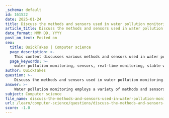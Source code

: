 ```yaml
---
_schema: default
id: 161522
date: 2025-01-24
title: Discuss the methods and sensors used in water pollution monitoring.
article_title: Discuss the methods and sensors used in water pollution monitoring.
date_format: MMM DD, YYYY
post_on_text: Posted on
seo:
  title: QuickTakes | Computer science
  page_description: >-
    This content discusses various methods and sensors used in water pollution monitoring, highlighting techniques such as real-time monitoring, stable isotopes analysis, microbial community analysis, robotic systems, remote sensing, molecular techniques, immunological methods, and the importance of QA/QC in ensuring water quality.
  page_keywords: >-
    water pollution monitoring, sensors, real-time monitoring, stable water isotopes, microbial analysis, robotic systems, remote sensing, molecular techniques, immunological methods, emerging technologies, quality assurance, environmental regulations
author: QuickTakes
question: >-
    Discuss the methods and sensors used in water pollution monitoring.
answer: >-
    Water pollution monitoring employs a variety of methods and sensors to ensure the quality of water resources. These technologies are essential for detecting contaminants, assessing water quality, and ensuring compliance with environmental regulations. Here are some key methods and sensors used in water pollution monitoring:\n\n### 1. **Real-Time Online Monitoring**\nReal-time monitoring systems are increasingly used to continuously measure physicochemical parameters such as pH, turbidity, dissolved oxygen, and conductivity. These systems often utilize sensors that can provide immediate feedback on water quality, allowing for timely interventions when pollution is detected.\n\n### 2. **Stable Water Isotope Analysis**\nStable isotopes are used to trace the sources of contamination in water bodies. By analyzing the isotopic composition of water samples, researchers can identify whether the pollution originates from surface water intrusion or other sources. This method enhances the understanding of groundwater quality and contamination pathways.\n\n### 3. **Microbial Community Analysis**\nAdvanced techniques such as amplicon sequencing of the 16S rRNA gene allow for the analysis of microbial communities in water samples. This method can reveal the presence of pathogens or fecal contamination, providing insights into the biological quality of water. It complements traditional sampling methods and can indicate the health of aquatic ecosystems.\n\n### 4. **Robotic Systems**\nRobotic systems are employed in treatment plants and wastewater management operations to automate the sampling and analysis of water. These systems can monitor key water quality parameters in real-time, enhancing operational efficiency and ensuring compliance with regulatory standards.\n\n### 5. **Remote Sensing Technologies**\nRemote sensing techniques, including multi-spectral imaging and Airborne Electromagnetic Systems, provide indirect information about groundwater levels and quality. These methods allow for large-scale monitoring and can detect changes over time, which is crucial for identifying contamination events.\n\n### 6. **Molecular Techniques**\nMolecular methods, such as polymerase chain reaction (PCR), enable the rapid detection of specific pathogens by amplifying their genetic material. This approach can be adapted for field use, providing quick results that are essential for public health monitoring.\n\n### 7. **Immunological Methods**\nTechniques like enzyme-linked immunosorbent assays (ELISA) are used to detect specific pathogens or their toxins in water samples. These methods are valuable for identifying contamination and ensuring water safety.\n\n### 8. **Emerging Technologies**\nNew technologies, including microfluidics and biosensors, are being developed for rapid and sensitive detection of waterborne pathogens. These innovations can potentially be integrated into mobile devices for on-site testing, making water quality monitoring more accessible and efficient.\n\n### 9. **Quality Assurance and Quality Control (QA/QC)**\nImplementing robust QA/QC protocols is vital for ensuring the reliability of monitoring data. This includes regular calibration of sensors, maintenance of sampling equipment, and the use of trip blanks to detect contamination during sampling.\n\n### Conclusion\nThe integration of these methods and sensors in water pollution monitoring enhances the ability to detect and analyze contaminants effectively. As technology continues to advance, the implementation of these systems is expected to become more widespread, contributing to sustainable water management practices and improved public health outcomes.
subject: Computer science
file_name: discuss-the-methods-and-sensors-used-in-water-pollution-monitoring.md
url: /learn/computer-science/questions/discuss-the-methods-and-sensors-used-in-water-pollution-monitoring
score: -1.0
---
```


&nbsp;